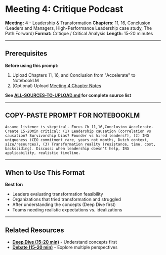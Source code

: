 # Meeting 4: Critique Podcast

**Meeting:** 4 - Leadership & Transformation
**Chapters:** 11, 16, Conclusion (Leaders and Managers, High-Performance Leadership case study, The Path Forward)
**Format:** Critique / Critical Analysis
**Length:** 15-20 minutes

---

## Prerequisites

**Before using this prompt:**
1. Upload Chapters 11, 16, and Conclusion from "Accelerate" to NotebookLM
2. (Optional) Upload [Meeting 4 Chapter Notes](../../meetings/meeting-4/chapter-notes.md)

**See [ALL-SOURCES-TO-UPLOAD.md](ALL-SOURCES-TO-UPLOAD.md) for complete source list**

---

## COPY-PASTE PROMPT FOR NOTEBOOKLM

```
Assume listener is skeptical. Focus Ch 11,16,Conclusion Accelerate. Create 15-20min critical: (1) Leadership causation (correlation vs causation? Survivorship bias? Founder vs hired leaders?), (2) ING uniqueness (CEO commitment rare, years not months, Dutch context, size/resources), (3) Transformation reality (resistance, time, cost, backsliding). Discuss: when leadership doesn't help, ING applicability, realistic timeline.
```

---

## When to Use This Format

**Best for:**
- Leaders evaluating transformation feasibility
- Organizations that tried transformation and struggled
- After understanding the concepts (Deep Dive first)
- Teams needing realistic expectations vs. idealizations

---

## Related Resources

- **[Deep Dive (15-20 min)](podcast-deep-dive-default.md)** - Understand concepts first
- **[Debate (15-20 min)](podcast-debate.md)** - Explore multiple perspectives
